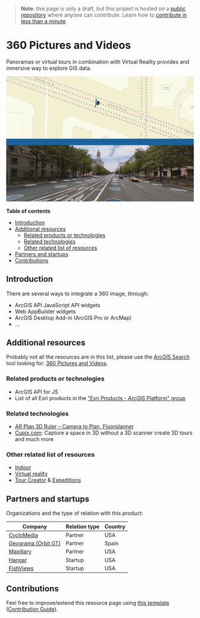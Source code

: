 > **Note**: this page is only a draft, but this project is hosted on a [public repository](https://github.com/hhkaos/awesome-arcgis) where anyone can contribute. Learn how to [contribute in less than a minute](https://github.com/hhkaos/awesome-arcgis/blob/master/CONTRIBUTING.md#contributions).

# 360 Pictures and Videos

Panoramas or virtual tours in combination with Virtual Reality provides and inmersive way to explore GIS data.

![Augmented Reality Developers Screenshot](../../../arcgis/products/product-thumbnails/360.png)

<!-- START doctoc generated TOC please keep comment here to allow auto update -->
<!-- DON'T EDIT THIS SECTION, INSTEAD RE-RUN doctoc TO UPDATE -->
**Table of contents**

- [Introduction](#introduction)
- [Additional resources](#additional-resources)
  - [Related products or technologies](#related-products)
  - [Related technologies](#related-technologies)
  - [Other related list of resources](#other-related-list-of-resources)
- [Partners and startups](#partners-and-startups)
- [Contributions](#contributions)

<!-- END doctoc generated TOC please keep comment here to allow auto update -->

## Introduction

There are several ways to integrate a 360 image, through:

* ArcGIS API JavaScript API widgets
* Web AppBuilder widgets
* ArcGIS Desktop Add-in (ArcGIS Pro or ArcMap)
* ...

## Additional resources

Probably not all the resources are in this list, please use the [ArcGIS Search](https://esri-es.github.io/arcgis-search/) tool looking for: [360 Pictures and Videos](https://esri-es.github.io/arcgis-search/?search=360%20Pictures%20and%20Videos&utm_campaign=awesome-list&utm_source=awesome-list&utm_medium=page).

### Related products or technologies

* ArcGIS API for JS
* List of all Esri products in the ["Esri Products - ArcGIS Platform" group](https://awesome-arcgis.maps.arcgis.com/home/group.html?id=663480a878724c42aef09a523a8d5139&view=list&start=1&num=20#content)

### Related technologies

* [AR Plan 3D Ruler – Camera to Plan, Floorplanner
](https://play.google.com/store/apps/details?id=com.grymala.arplan)
* [Cupix.com](https://www.cupix.com/): Capture a space in 3D
without a 3D scanner create 3D tours and much more

### Other related list of resources

* [Indoor](../indoor/README.md)
* [Virtual reality](../vr/README.md)
* [Tour Creator](https://vr.google.com/tourcreator/) & [Expeditions](https://play.google.com/store/apps/details?id=com.google.vr.expeditions&hl=en)

## Partners and startups

Organizations and the type of relation with this product:

|Company|Relation type|Country|
|---|---|---|
|[CycloMedia](https://marketplace.arcgis.com/index.html?start=1&view=grid&sortOrder=desc&sortField=uploaded&q=cyclomedia)|Partner|USA|
|[Geograma (Orbit GT)](https://www.geograma.com/en/2017/11/09/plugin-mobile-mapping-para-arcgis/)|Partner|Spain
|[Mapillary](https://marketplace.arcgis.com/listing.html?id=baca0d2258de46f9913ff30d147b6c7b)|Partner|USA
|[Hangar](https://community.esri.com/thread/215451-hangar-joins-esri-startup-program-to-add-task-receive-aerial-insights-to-arcgis)|Startup|USA
|[FishViews](https://marketplace.arcgis.com/listing.html?id=06859768c1db4f02b32313891b0e366b)|Startup|USA

## Contributions

Feel free to improve/extend this resource page using [this template](https://github.com/hhkaos/awesome-arcgis/blob/master/templates/PRODUCT_PAGE_TEMPLATE.md) ([Contribution Guide](https://github.com/hhkaos/awesome-arcgis/blob/master/CONTRIBUTING.md)).
